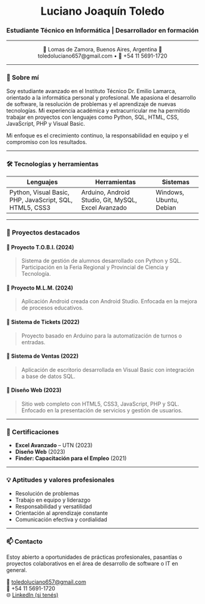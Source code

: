 <h1 align="center">Luciano Joaquín Toledo</h1>
<h3 align="center">Estudiante Técnico en Informática | Desarrollador en formación</h3>

---

<p align="center">
📍 Lomas de Zamora, Buenos Aires, Argentina  
📧 toledoluciano657@gmail.com • 📱 +54 11 5691-1720  
</p>

---

### 💼 Sobre mí

Soy estudiante avanzado en el Instituto Técnico Dr. Emilio Lamarca, orientado a la informática personal y profesional. Me apasiona el desarrollo de software, la resolución de problemas y el aprendizaje de nuevas tecnologías. Mi experiencia académica y extracurricular me ha permitido trabajar en proyectos con lenguajes como Python, SQL, HTML, CSS, JavaScript, PHP y Visual Basic.

Mi enfoque es el crecimiento continuo, la responsabilidad en equipo y el compromiso con los resultados.

---

### 🛠️ Tecnologías y herramientas

| Lenguajes | Herramientas | Sistemas |
|----------|---------------|----------|
| Python, Visual Basic, PHP, JavaScript, SQL, HTML5, CSS3 | Arduino, Android Studio, Git, MySQL, Excel Avanzado | Windows, Ubuntu, Debian |

---

### 🧪 Proyectos destacados

#### 🔹 Proyecto T.O.B.I. (2024)
> Sistema de gestión de alumnos desarrollado con Python y SQL. Participación en la Feria Regional y Provincial de Ciencia y Tecnología.

#### 🔹 Proyecto M.L.M. (2024)
> Aplicación Android creada con Android Studio. Enfocada en la mejora de procesos educativos.

#### 🔹 Sistema de Tickets (2022)
> Proyecto basado en Arduino para la automatización de turnos o entradas.

#### 🔹 Sistema de Ventas (2022)
> Aplicación de escritorio desarrollada en Visual Basic con integración a base de datos SQL.

#### 🔹 Diseño Web (2023)
> Sitio web completo con HTML5, CSS3, JavaScript, PHP y SQL. Enfocado en la presentación de servicios y gestión de usuarios.

---

### 📄 Certificaciones

- **Excel Avanzado** – UTN (2023)  
- **Diseño Web** (2023)  
- **Finder: Capacitación para el Empleo** (2021)

---

### 💡 Aptitudes y valores profesionales

- Resolución de problemas  
- Trabajo en equipo y liderazgo  
- Responsabilidad y versatilidad  
- Orientación al aprendizaje constante  
- Comunicación efectiva y cordialidad  

---

### 📫 Contacto

Estoy abierto a oportunidades de prácticas profesionales, pasantías o proyectos colaborativos en el área de desarrollo de software o IT en general.

📧 toledoluciano657@gmail.com  
📱 +54 11 5691-1720  
🌐 [LinkedIn (si tenés)](https://www.linkedin.com)  
